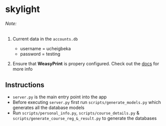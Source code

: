 # skylight
###### Note:
1. Current data in the `accounts.db`
    - username = ucheigbeka
    - password = testing

2. Ensure that **WeasyPrint** is propery configured. Check out the
[docs](https://weasyprint.readthedocs.io/en/latest/install.html) for more info

## Instructions
- `server.py` is the main entry point into the app
- Before executing `server.py` first run `scripts/generate_models.py` 
which generates all the database models
- Run `scripts/personal_info.py`, `scripts/course_details.py` & `scripts/generate_course_reg_&_result.py`  to
generate the databases